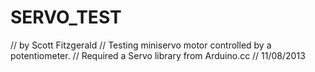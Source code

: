 # SERVO_TEST
// by Scott Fitzgerald
// Testing miniservo motor controlled by a potentiometer.
// Required a Servo library from Arduino.cc
// 11/08/2013
